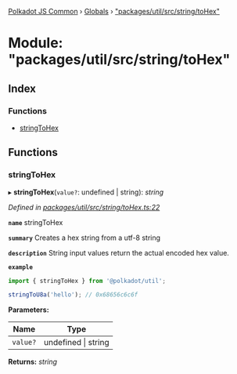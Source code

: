 [Polkadot JS Common](../README.md) › [Globals](../globals.md) › ["packages/util/src/string/toHex"](_packages_util_src_string_tohex_.md)

# Module: "packages/util/src/string/toHex"

## Index

### Functions

* [stringToHex](_packages_util_src_string_tohex_.md#stringtohex)

## Functions

###  stringToHex

▸ **stringToHex**(`value?`: undefined | string): *string*

*Defined in [packages/util/src/string/toHex.ts:22](https://github.com/polkadot-js/common/blob/9d145e72/packages/util/src/string/toHex.ts#L22)*

**`name`** stringToHex

**`summary`** Creates a hex string from a utf-8 string

**`description`** 
String input values return the actual encoded hex value.

**`example`** 
<BR>

```javascript
import { stringToHex } from '@polkadot/util';

stringToU8a('hello'); // 0x68656c6c6f
```

**Parameters:**

Name | Type |
------ | ------ |
`value?` | undefined &#124; string |

**Returns:** *string*
